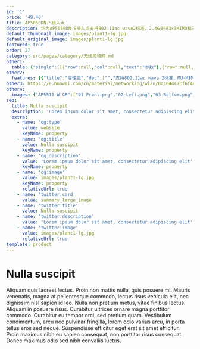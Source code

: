 ```yaml
---
id: '1'
price: '49.40'
title: AP5050DN-S接入点
description: 华为AP5050DN-S接入点支持802.11ac wave2标准，2.4G支持3×3MIMO和三条空间流，5G支持4×4MIMO和四条空间流，整机最高速率可达2.33Gbps。支持11n到11ac标准平滑过渡，可充分满足高清视频流、多媒体、桌面云应用等大带宽业务服务质量要求，让企业用户畅享优质无线业务。
default_thumbnail_image: images/plant1-lg.jpg
default_original_image: images/plant1-lg.jpg
featured: true
order: 27
category: src/pages/category/无线局域网.md
other1: 
  table: {"single":[[{"row":null,"col":null,"text":"参数"},{"row":null,"col":null,"text":"AP5050DN-S"}],[{"row":null,"col":null,"text":"尺寸（长×宽×高）"},{"row":null,"col":null,"text":"220mm × 220mm × 56mm"}],[{"row":null,"col":null,"text":"电源输入"},{"row":null,"col":null,"text":"DC：12V±10%\nPoE供电：满足802.3at以太网供电标准\n"}],[{"row":null,"col":null,"text":"最大功耗"},{"row":null,"col":null,"text":"20.6W（不含USB接口输出功耗）\n说明：实际最大功耗遵照不同国家和地区法规而有所不同。\n"}],[{"row":null,"col":null,"text":"工作温度"},{"row":null,"col":null,"text":"-10℃～+50℃"}],[{"row":null,"col":null,"text":"天线类型"},{"row":null,"col":null,"text":"内置双频天线"}],[{"row":null,"col":null,"text":"接口类型"},{"row":null,"col":null,"text":"GE（RJ45）× 2，USB x 1"}],[{"row":null,"col":null,"text":"可同时在线的用户数量"},{"row":null,"col":null,"text":"≤256"}],[{"row":null,"col":null,"text":"最大发射功率"},{"row":null,"col":null,"text":"2.4G：25dBm（组合功率）\n5G：26dBm（组合功率）\n说明：实际发射功率遵照不同国家和地区法规而有所不同。\n"}],[{"row":null,"col":null,"text":"MIMO:空间流"},{"row":null,"col":null,"text":"2.4G:3x3:3\n5G:4x4:4"}],[{"row":null,"col":null,"text":"无线协议"},{"row":null,"col":null,"text":"802.11a/b/g/n/ac/ac wave2"}],[{"row":null,"col":null,"text":"最高速率"},{"row":null,"col":null,"text":"2.33Gbps"}]]}
other2:
  features: [{"title":"高性能","dec":["","支持802.11ac wave 2标准，MU-MIMO，2.4GHz和5GHz双射频同时提供业务，整机速率2.33Gbps",""]},{"title":"高可靠","dec":["","支持双以太接口的链路聚合，保证链路可靠性的同时增加业务负载均衡能力",""]},{"title":"云管理","dec":["","可通过华为云管理平台对AP设备及业务进行管理和运维，节省网络运维成本",""]}]
other3: https://e.huawei.com/cn/material/networking/wlan/0ac04447cf6f4e6c85e79c9813f36212
other4:
  images: {"AP5510-W-GP":["01-Front.png","02-Left.png","03-Bottom.png","05-Rear.png","06-Front_right_down.png","07-Rear_left_down.png"]}
seo:
  title: Nulla suscipit
  description: 'Lorem ipsum dolor sit amet, consectetur adipiscing elit'
  extra:
    - name: 'og:type'
      value: website
      keyName: property
    - name: 'og:title'
      value: Nulla suscipit
      keyName: property
    - name: 'og:description'
      value: 'Lorem ipsum dolor sit amet, consectetur adipiscing elit'
      keyName: property
    - name: 'og:image'
      value: images/plant1-lg.jpg
      keyName: property
      relativeUrl: true
    - name: 'twitter:card'
      value: summary_large_image
    - name: 'twitter:title'
      value: Nulla suscipit
    - name: 'twitter:description'
      value: 'Lorem ipsum dolor sit amet, consectetur adipiscing elit'
    - name: 'twitter:image'
      value: images/plant1-lg.jpg
      relativeUrl: true
template: product
---
```


# Nulla suscipit

Aliquam quis laoreet lectus. Proin non mattis nulla, quis posuere mi. Mauris venenatis, magna at pellentesque commodo, lectus risus vehicula elit, nec dignissim nisl sapien id leo. Nulla non pretium metus, vitae finibus lectus. Aliquam in posuere risus. Curabitur ultrices ornare magna porttitor commodo. Curabitur eu tempor orci, sed pretium quam. Vestibulum condimentum, arcu nec pulvinar fringilla, lorem odio varius arcu, in porta tellus eros sed neque. Suspendisse efficitur eget erat sit amet efficitur. Proin maximus nibh eu sapien consequat, non porttitor risus consequat. Donec maximus odio sed nibh convallis luctus.